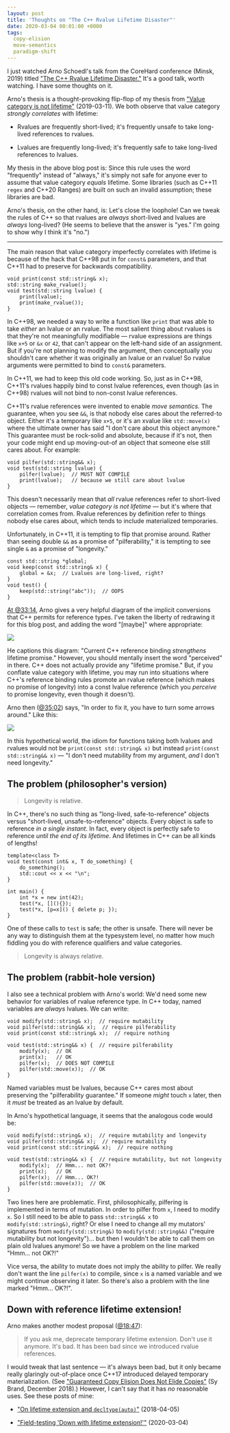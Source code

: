 ```yaml
---
layout: post
title: 'Thoughts on "The C++ Rvalue Lifetime Disaster"'
date: 2020-03-04 00:01:00 +0000
tags:
  copy-elision
  move-semantics
  paradigm-shift
---
```


I just watched Arno Schoedl's talk from the CoreHard conference (Minsk, 2019) titled
["The C++ Rvalue Lifetime Disaster."](https://www.youtube.com/watch?v=s9vBk5CxFyY)
It's a good talk, worth watching. I have some thoughts on it.

Arno's thesis is a thought-provoking flip-flop of my thesis from
["Value category is not lifetime"](/blog/2019/03/11/value-category-is-not-lifetime/) (2019-03-11).
We both observe that value category _strongly correlates_ with lifetime:

- Rvalues are frequently short-lived; it's frequently unsafe to take long-lived references to rvalues.

- Lvalues are frequently long-lived; it's frequently safe to take long-lived references to lvalues.

My thesis in the above blog post is: Since this rule uses the word "frequently" instead of "always,"
it's simply not safe for anyone ever to assume that value category _equals_ lifetime. Some libraries
(such as C++11 `regex` and C++20 Ranges) are built on such an invalid assumption; these libraries are bad.

Arno's thesis, on the other hand, is: Let's close the loophole! Can we tweak the rules of C++ so that
rvalues are _always_ short-lived and lvalues are _always_ long-lived? (He seems to believe that the answer
is "yes." I'm going to show why I think it's "no.")

----

The main reason that value category imperfectly correlates with lifetime
is because of the hack that C++98 put in for `const&` parameters,
and that C++11 had to preserve for backwards compatibility.

    void print(const std::string& x);
    std::string make_rvalue();
    void test(std::string lvalue) {
        print(lvalue);
        print(make_rvalue());
    }

In C++98, we needed a way to write a function like `print` that was able to take _either_ an lvalue or an rvalue.
The most salient thing about rvalues is that they're not meaningfully modifiable — rvalue expressions are things
like `x+5` or `&x` or `42`, that can't appear on the left-hand side of an assignment.
But if you're not planning to modify the argument, then conceptually you shouldn't care whether
it was originally an lvalue or an rvalue! So rvalue arguments were permitted to bind to `const&` parameters.

In C++11, we had to keep this old code working. So, just as in C++98, C++11's rvalues happily bind to
const lvalue references, even though (as in C++98) rvalues will not bind to non-const lvalue references.

C++11's rvalue references were invented to enable _move semantics._ The guarantee, when
you see `&&`, is that nobody else cares about the referred-to object. Either it's a temporary like `x+5`,
or it's an xvalue like `std::move(x)` where the ultimate owner has said "I don't care about this object
anymore." This guarantee must be rock-solid and absolute, because if it's not, then your code might end up
moving-out-of an object that someone else still cares about. For example:

    void pilfer(std::string&& x);
    void test(std::string lvalue) {
        pilfer(lvalue);  // MUST NOT COMPILE
        print(lvalue);   // because we still care about lvalue
    }

This doesn't necessarily mean that _all_ rvalue references refer to short-lived objects — remember,
_value category is not lifetime_ — but it's where that correlation comes from. Rvalue references
by definition refer to things nobody else cares about, which tends to include materialized temporaries.

Unfortunately, in C++11, it is tempting to flip that promise around. Rather than seeing double `&&` as a promise
of "pilferability," it is tempting to see single `&` as a promise of "longevity."

    const std::string *global;
    void keep(const std::string& x) {
        global = &x;  // Lvalues are long-lived, right?
    }
    void test() {
        keep(std::string("abc"));  // OOPS
    }

[At @33:14](https://www.youtube.com/watch?v=s9vBk5CxFyY&t=33m14s),
Arno gives a very helpful diagram of the implicit conversions that C++ permits for reference types.
I've taken the liberty of redrawing it for this blog post, and adding the word "[maybe]" where appropriate:

![](/blog/images/2020-03-04-current.png)

He captions this diagram: "Current C++ reference binding _strengthens_ lifetime promise."
However, you should mentally insert the word "perceived" in there. C++ does not actually
provide any "lifetime promise." But, if you conflate value category with lifetime, you may run into
situations where C++'s reference binding rules promote an rvalue reference (which makes no promise of
longevity) into a const lvalue reference (which you _perceive_ to promise longevity, even though it
doesn't).

Arno then ([@35:02](https://www.youtube.com/watch?v=s9vBk5CxFyY&t=35m02s)) says, "In order to fix it,
you have to turn some arrows around." Like this:

![](/blog/images/2020-03-04-flipped.png)

In this hypothetical world, the idiom for functions taking both lvalues and rvalues would not be
`print(const std::string& x)` but instead `print(const std::string&& x)` — "I don't need
mutability from my argument, _and_ I don't need longevity."


## The problem (philosopher's version)

> Longevity is relative.

In C++, there's no such thing as "long-lived, safe-to-reference" objects versus "short-lived, unsafe-to-reference"
objects. Every object is safe to reference _in a single instant_. In fact, every object is perfectly safe to
reference _until the end of its lifetime_. And lifetimes in C++ can be all kinds of lengths!

    template<class T>
    void test(const int& x, T do_something) {
        do_something();
        std::cout << x << "\n";
    }

    int main() {
        int *x = new int(42);
        test(*x, [](){});
        test(*x, [p=x]() { delete p; });
    }

One of these calls to `test` is safe; the other is unsafe. There will never be any way to distinguish them
at the typesystem level, no matter how much fiddling you do with reference qualifiers and value categories.

> Longevity is always relative.


## The problem (rabbit-hole version)

I also see a technical problem with Arno's world: We'd need some new behavior for variables of rvalue reference type.
In C++ today, named variables are _always_ lvalues. We can write:

    void modify(std::string& x);  // require mutability
    void pilfer(std::string&& x);  // require pilferability
    void print(const std::string& x);  // require nothing

    void test(std::string&& x) {  // require pilferability
        modify(x);  // OK
        print(x);   // OK
        pilfer(x);  // DOES NOT COMPILE
        pilfer(std::move(x));  // OK
    }

Named variables must be lvalues, because C++ cares most about preserving the "pilferability
guarantee." If someone _might_ touch `x` later, then it _must_ be treated as an lvalue by default.

In Arno's hypothetical language, it seems that the analogous code would be:

    void modify(std::string& x);  // require mutability and longevity
    void pilfer(std::string&& x);  // require mutability
    void print(const std::string&& x);  // require nothing

    void test(std::string&& x) {  // require mutability, but not longevity
        modify(x);  // Hmm... not OK?!
        print(x);   // OK
        pilfer(x);  // Hmm... OK?!
        pilfer(std::move(x));  // OK
    }

Two lines here are problematic. First, philosophically, pilfering is implemented in terms of mutation.
In order to pilfer from `x`, I need to modify `x`. So I still need to be able to pass `std::string&& x`
to `modify(std::string&)`, right?  Or else I need to change all my mutators' signatures from
`modify(std::string&)` to `modify(std::string&&)` ("require mutability but not longevity")... but then
I wouldn't be able to call them on plain old lvalues anymore! So we have a problem on the line marked
"Hmm... not OK?!"

Vice versa, the ability to mutate does not imply the ability to pilfer. We really don't want the line
`pilfer(x)` to compile, since `x` is a named variable and we might continue observing it later.
So there's also a problem with the line marked "Hmm... OK?!".


## Down with reference lifetime extension!

Arno makes another modest proposal ([@18:47](https://www.youtube.com/watch?v=s9vBk5CxFyY&t=18m47s)):

> If you ask me, deprecate temporary lifetime extension. Don't use it anymore.
> It's bad. It has been bad since we introduced rvalue references.

I would tweak that last sentence — it's always been bad, but it only became really glaringly out-of-place
once C++17 introduced delayed temporary materialization. (See
["Guaranteed Copy Elision Does Not Elide Copies"](https://blog.tartanllama.xyz/guaranteed-copy-elision/)
(Sy Brand, December 2018).) However, I can't say that it has _no_ reasonable uses. See these posts
of mine:

* ["On lifetime extension and `decltype(auto)`"](/blog/2018/04/05/lifetime-extension-grudgingly-accepted/) (2018-04-05)

* ["Field-testing 'Down with lifetime extension!'"](/blog/2020/03/04/field-report-on-lifetime-extension/) (2020-03-04)
